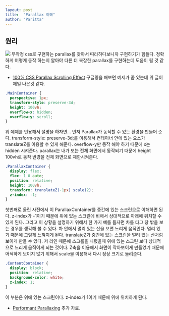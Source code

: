 ```yaml
---
layout: post
title:  "Parallax 이해"
author: "Paritta"
---
```

 
## 원리

<img src='https://alligator.io/images/react/react-css.png'>
무작정 css로 구현하는 parallax를 찾아서 따라하다보니까 구현하기가 힘들다. 정확하게 어떻게 동작 하는지 알아야 다른 더 복잡한 parallax를 구현하는데 도움이 될 것 같다.

- [100% CSS Parallax Scrolling Effect](https://www.okgrow.com/posts/css-only-parallax)
구글링을 해보면 예제가 좀 있는데 위 글이 제일 나은것 같다.

``` css
.MainContainer {
  perspective: 1px;
  transform-style: preserve-3d;
  height: 100vh;
  overflow-x: hidden;
  overflow-y: scroll;
}
```

위 예제를 인용해서 설명을 하자면...
먼저 Parallax가 동작할 수 있는 환경을 만들어 준다.
transform-style: preserve-3d;를 이용해서 컨테이너 안에 있는 요소가 translateZ를 이용할 수 있게 해준다.
overflow-y만 동작 해야 하기 때문에 x는 hidden 시켜준다.
parallax는 내가 보는 전체 화면에서 동작되기 때문에 height 100vh로 동작 반경을 전체 화면으로 제한시켜준다. 

``` css
.ParallaxContainer {
  display: flex;
  flex: 1 0 auto;
  position: relative;
  height: 100vh;
  transform: translateZ(-1px) scale(2);
  z-index: -1;
}
```

첫번째로 올린 사진에서 이 ParallaxContainer를 중간에 있는 스크린으로 이해하면 된다. z-index가 -1이기 때문에 위에 있는 스크린에 비해서 상대적으로 아래에 위치할 수 있게 된다. 그리고 이 상황을 설명하기 위해서 한 가지 예를 들자면 차를 타고 창 밖을 보는 경우를 생각해 볼 수 있다. 차 안에서 멀리 있는 산을 보면 느리게 움직인다. 멀리 있기 때문에 그렇게 느껴지게 된다. translateZ가 중간에 있는 스크린을 멀리 있는 산처럼 보이게 만들 수 있다. 저 라인 때문에 스크롤을 내렸을때 위에 있는 스크린 보다 상대적으로 느리게 움직이게 되는 것이다. Z축을 이용해서 화면이 작아보이게 만들었기 때문에 어색하게 보이지 않기 위해서 scale을 이용해서 다시 정상 크기로 돌려준다.

``` css
.ContentContainer {
  display: block;
  position: relative;
  background-color: white;
  z-index: 1;
}
```

이 부분은 위에 있는 스크린이다. z-index가 1이기 때문에 위에 위치하게 된다.

- [Performant Parallaxing](https://developers.google.com/web/updates/2016/12/performant-parallaxing)
추가 자료.
   


   
